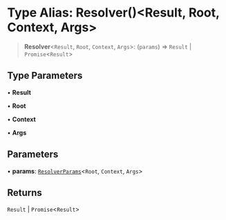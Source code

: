 # Type Alias: Resolver()\<Result, Root, Context, Args\>

> **Resolver**\<`Result`, `Root`, `Context`, `Args`\>: (`params`) => `Result` \| `Promise`\<`Result`\>

## Type Parameters

• **Result**

• **Root**

• **Context**

• **Args**

## Parameters

• **params**: [`ResolverParams`](ResolverParams.md)\<`Root`, `Context`, `Args`\>

## Returns

`Result` \| `Promise`\<`Result`\>
